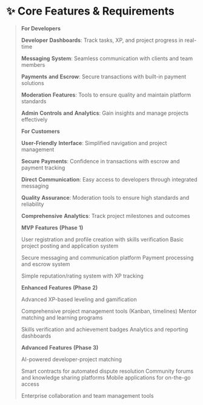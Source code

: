# ✨ Core Features & Requirements

> **For Developers**
>
> **Developer** **Dashboards**: Track tasks, XP, and project progress in real-time
>
> **Messaging** **System**: Seamless communication with clients and team members
>
> **Payments** **and** **Escrow**: Secure transactions with built-in payment solutions
>
> **Moderation** **Features**: Tools to ensure quality and maintain platform standards
>
> **Admin** **Controls** **and** **Analytics**: Gain insights and manage projects effectively
>
>
>
> **For** **Customers**
>
> **User-Friendly** **Interface**: Simplified navigation and project management
>
> **Secure** **Payments**: Confidence in transactions with escrow and payment tracking
>
> **Direct** **Communication**: Easy access to developers through integrated messaging
>
> **Quality** **Assurance**: Moderation tools to ensure high standards and reliability
>
> **Comprehensive** **Analytics**: Track project milestones and outcomes
>
>
>
> **MVP** **Features** **(Phase** **1)**
>
> User registration and profile creation with skills verification Basic project posting and application system
>
> Secure messaging and communication platform Payment processing and escrow system
>
> Simple reputation/rating system with XP tracking
>
>
>
> **Enhanced** **Features** **(Phase** **2)**
>
> Advanced XP-based leveling and gamification
>
> Comprehensive project management tools (Kanban, timelines) Mentor matching and learning programs
>
> Skills verification and achievement badges Analytics and reporting dashboards
>
>
>
> **Advanced** **Features** **(Phase** **3)**
>
> AI-powered developer-project matching
>
> Smart contracts for automated dispute resolution Community forums and knowledge sharing platforms Mobile applications for on-the-go access
>
> Enterprise collaboration and team management tools

